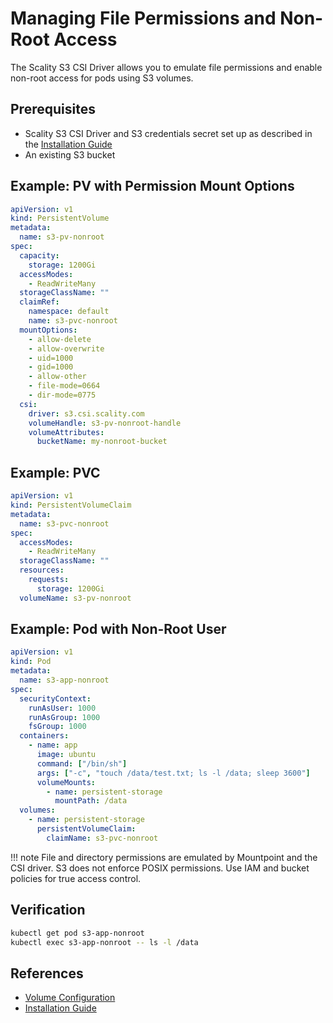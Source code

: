 # Managing File Permissions and Non-Root Access

The Scality S3 CSI Driver allows you to emulate file permissions and enable non-root access for pods using S3 volumes.

## Prerequisites

- Scality S3 CSI Driver and S3 credentials secret set up as described in the [Installation Guide](../driver-deployment/installation-guide.md)
- An existing S3 bucket

## Example: PV with Permission Mount Options

```yaml
apiVersion: v1
kind: PersistentVolume
metadata:
  name: s3-pv-nonroot
spec:
  capacity:
    storage: 1200Gi
  accessModes:
    - ReadWriteMany
  storageClassName: ""
  claimRef:
    namespace: default
    name: s3-pvc-nonroot
  mountOptions:
    - allow-delete
    - allow-overwrite
    - uid=1000
    - gid=1000
    - allow-other
    - file-mode=0664
    - dir-mode=0775
  csi:
    driver: s3.csi.scality.com
    volumeHandle: s3-pv-nonroot-handle
    volumeAttributes:
      bucketName: my-nonroot-bucket
```

## Example: PVC

```yaml
apiVersion: v1
kind: PersistentVolumeClaim
metadata:
  name: s3-pvc-nonroot
spec:
  accessModes:
    - ReadWriteMany
  storageClassName: ""
  resources:
    requests:
      storage: 1200Gi
  volumeName: s3-pv-nonroot
```

## Example: Pod with Non-Root User

```yaml
apiVersion: v1
kind: Pod
metadata:
  name: s3-app-nonroot
spec:
  securityContext:
    runAsUser: 1000
    runAsGroup: 1000
    fsGroup: 1000
  containers:
    - name: app
      image: ubuntu
      command: ["/bin/sh"]
      args: ["-c", "touch /data/test.txt; ls -l /data; sleep 3600"]
      volumeMounts:
        - name: persistent-storage
          mountPath: /data
  volumes:
    - name: persistent-storage
      persistentVolumeClaim:
        claimName: s3-pvc-nonroot
```

!!! note
    File and directory permissions are emulated by Mountpoint and the CSI driver. S3 does not enforce POSIX permissions. Use IAM and bucket policies for true access control.

## Verification

```bash
kubectl get pod s3-app-nonroot
kubectl exec s3-app-nonroot -- ls -l /data
```

## References

- [Volume Configuration](../configuration/volume-configuration.md)
- [Installation Guide](../driver-deployment/installation-guide.md)
